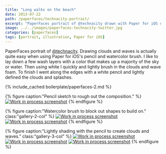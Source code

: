 ```yaml
---
title: "Long walks on the beach"
date: 2013-07-22
path: /paperfaces/technacity-portrait/
excerpt: "PaperFaces portrait of @technacity drawn with Paper for iOS on an iPad."
image: ../../images/paperfaces-technacity-twitter.jpg
categories: [paperfaces]
tags: [portrait, illustration, Paper for iOS]
---
```


PaperFaces portrait of [@technacity](https://twitter.com/technacity). Drawing clouds and waves is actually quite easy when using Paper for iOS's pencil and watercolor brush. I like to lay down a few wash layers with a color that makes up a majority of the sky or water. Then using white I quickly and lightly brush in the clouds and wave foam. To finish I went along the edges with a white pencil and lightly defined the clouds and splashes.

{% include_cached boilerplate/paperfaces-2.md %}

{% figure caption:"Pencil sketch to rough out the composition." %}
[![Work in process screenshot](../../images/paperfaces-technacity-process-1-600.jpg)](../../images/paperfaces-technacity-process-1-lg.jpg)
{% endfigure %}

{% figure caption:"Watercolor brush to block out shapes to build on." class:"gallery-2-col" %}
[![Work in process screenshot](../../images/paperfaces-technacity-process-2-600.jpg)](../../images/paperfaces-technacity-process-2-lg.jpg)
[![Work in process screenshot](../../images/paperfaces-technacity-process-3-600.jpg)](../../images/paperfaces-technacity-process-3-lg.jpg)
{% endfigure %}

{% figure caption:"Lightly shading with the pencil to create clouds and waves." class:"gallery-3-col" %}
[![Work in process screenshot](../../images/paperfaces-technacity-process-4-600.jpg)](../../images/paperfaces-technacity-process-4-lg.jpg)
[![Work in process screenshot](../../images/paperfaces-technacity-process-5-600.jpg)](../../images/paperfaces-technacity-process-5-lg.jpg)
[![Work in process screenshot](../../images/paperfaces-technacity-process-6-600.jpg)](../../images/paperfaces-technacity-process-6-lg.jpg)
{% endfigure %}
